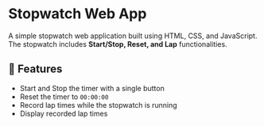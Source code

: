 # Stopwatch Web App     
         
A simple stopwatch web application built using HTML, CSS, and JavaScript. The stopwatch includes **Start/Stop, Reset, and Lap** functionalities.  

## 🚀 Features  
- Start and Stop the timer with a single button  
- Reset the timer to `00:00:00`   
- Record lap times while the stopwatch is running  
- Display recorded lap times  

